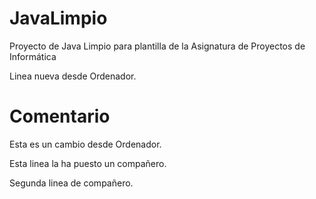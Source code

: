 # JavaLimpio
Proyecto de Java Limpio para plantilla de la Asignatura de Proyectos de Informática

Linea nueva desde Ordenador.

# Comentario
Esta es un cambio desde Ordenador.

Esta linea la ha puesto un compañero.

Segunda linea de compañero.
